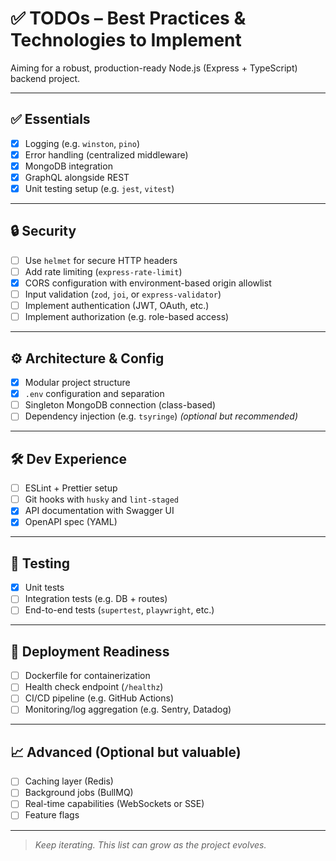 # ✅ TODOs – Best Practices & Technologies to Implement

Aiming for a robust, production-ready Node.js (Express + TypeScript) backend project.

---

## ✅ Essentials
- [x] Logging (e.g. `winston`, `pino`)
- [x] Error handling (centralized middleware)
- [x] MongoDB integration
- [x] GraphQL alongside REST
- [x] Unit testing setup (e.g. `jest`, `vitest`)

---

## 🔒 Security
- [ ] Use `helmet` for secure HTTP headers
- [ ] Add rate limiting (`express-rate-limit`)
- [x] CORS configuration with environment-based origin allowlist
- [ ] Input validation (`zod`, `joi`, or `express-validator`)
- [ ] Implement authentication (JWT, OAuth, etc.)
- [ ] Implement authorization (e.g. role-based access)

---

## ⚙️ Architecture & Config
- [x] Modular project structure
- [x] `.env` configuration and separation
- [ ] Singleton MongoDB connection (class-based)
- [ ] Dependency injection (e.g. `tsyringe`) _(optional but recommended)_

---

## 🛠 Dev Experience
- [ ] ESLint + Prettier setup
- [ ] Git hooks with `husky` and `lint-staged`
- [x] API documentation with Swagger UI
- [x] OpenAPI spec (YAML)

---

## 🔬 Testing
- [x] Unit tests
- [ ] Integration tests (e.g. DB + routes)
- [ ] End-to-end tests (`supertest`, `playwright`, etc.)

---

## 🚀 Deployment Readiness
- [ ] Dockerfile for containerization
- [ ] Health check endpoint (`/healthz`)
- [ ] CI/CD pipeline (e.g. GitHub Actions)
- [ ] Monitoring/log aggregation (e.g. Sentry, Datadog)

---

## 📈 Advanced (Optional but valuable)
- [ ] Caching layer (Redis)
- [ ] Background jobs (BullMQ)
- [ ] Real-time capabilities (WebSockets or SSE)
- [ ] Feature flags

---

> _Keep iterating. This list can grow as the project evolves._
